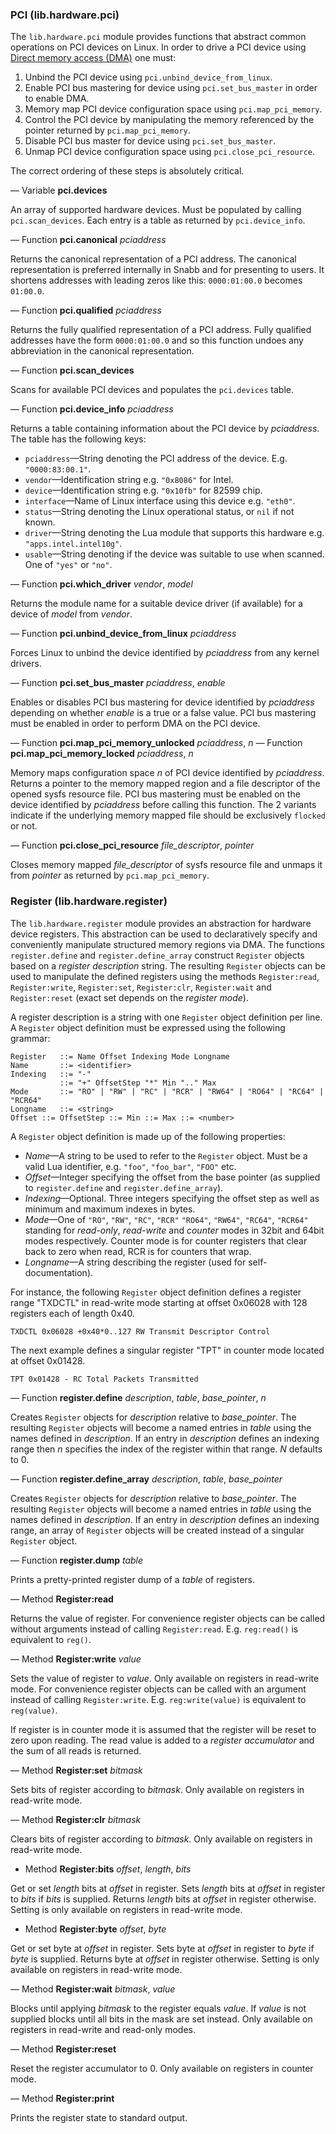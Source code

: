 ### PCI (lib.hardware.pci)

The `lib.hardware.pci` module provides functions that abstract common
operations on PCI devices on Linux. In order to drive a PCI device using
[Direct memory access (DMA)](https://en.wikipedia.org/wiki/Direct_memory_access)
one must:

1. Unbind the PCI device using `pci.unbind_device_from_linux`.
2. Enable PCI bus mastering for device using `pci.set_bus_master` in
   order to enable DMA.
3. Memory map PCI device configuration space using `pci.map_pci_memory`.
4. Control the PCI device by manipulating the memory referenced by the
   pointer returned by `pci.map_pci_memory`.
5. Disable PCI bus master for device using `pci.set_bus_master`.
6. Unmap PCI device configuration space using `pci.close_pci_resource`.

The correct ordering of these steps is absolutely critical.


— Variable **pci.devices**

An array of supported hardware devices. Must be populated by calling
`pci.scan_devices`. Each entry is a table as returned by
`pci.device_info`.

— Function **pci.canonical** *pciaddress*

Returns the canonical representation of a PCI address. The canonical
representation is preferred internally in Snabb and for
presenting to users. It shortens addresses with leading zeros like
this: `0000:01:00.0` becomes `01:00.0`.

— Function **pci.qualified** *pciaddress*

Returns the fully qualified representation of a PCI address. Fully
qualified addresses have the form `0000:01:00.0` and so this function
undoes any abbreviation in the canonical representation.

— Function **pci.scan_devices**

Scans for available PCI devices and populates the `pci.devices` table.

— Function **pci.device_info** *pciaddress*

Returns a table containing information about the PCI device by
*pciaddress*. The table has the following keys:

* `pciaddress`—String denoting the PCI address of the
  device. E.g. `"0000:83:00.1"`.
* `vendor`—Identification string e.g. `"0x8086"` for Intel.
* `device`—Identification string e.g. `"0x10fb"` for 82599 chip.
* `interface`—Name of Linux interface using this device e.g. `"eth0"`.
* `status`—String denoting the Linux operational status, or `nil` if not
  known.
* `driver`—String denoting the Lua module that supports this hardware
  e.g. `"apps.intel.intel10g"`.
* `usable`—String denoting if the device was suitable to use when
  scanned. One of `"yes"` or `"no"`.

— Function **pci.which_driver** *vendor*, *model*

Returns the module name for a suitable device driver (if available) for a
device of *model* from *vendor*.

— Function **pci.unbind_device_from_linux** *pciaddress*

Forces Linux to unbind the device identified by *pciaddress* from any
kernel drivers.

— Function **pci.set_bus_master** *pciaddress*, *enable*

Enables or disables PCI bus mastering for device identified by
*pciaddress* depending on whether *enable* is a true or a false
value. PCI bus mastering must be enabled in order to perform DMA on the
PCI device.

— Function **pci.map_pci_memory_unlocked** *pciaddress*, *n*
— Function **pci.map_pci_memory_locked** *pciaddress*, *n*

Memory maps configuration space *n* of PCI device identified by
*pciaddress*. Returns a pointer to the memory mapped region and a file
descriptor of the opened sysfs resource file. PCI bus mastering must be
enabled on the device identified by *pciaddress* before calling this function.
The 2 variants indicate if the underlying memory mapped file should be
exclusively `flocked` or not.

— Function **pci.close_pci_resource** *file_descriptor*, *pointer*

Closes memory mapped *file_descriptor* of sysfs resource file and unmaps
it from *pointer* as returned by `pci.map_pci_memory`.


### Register (lib.hardware.register)

The `lib.hardware.register` module provides an abstraction for hardware
device registers. This abstraction can be used to declaratively specify
and conveniently manipulate structured memory regions via DMA. The
functions `register.define` and `register.define_array` construct
`Register` objects based on a *register description* string. The
resulting `Register` objects can be used to manipulate the defined
registers using the methods `Register:read`, `Register:write`,
`Register:set`, `Register:clr`, `Register:wait` and `Register:reset`
(exact set depends on the *register mode*).

A register description is a string with one `Register` object definition
per line. A `Register` object definition must be expressed using the
following grammar:

```
Register   ::= Name Offset Indexing Mode Longname
Name       ::= <identifier>
Indexing   ::= "-"
           ::= "+" OffsetStep "*" Min ".." Max
Mode       ::= "RO" | "RW" | "RC" | "RCR" | "RW64" | "RO64" | "RC64" | "RCR64"
Longname   ::= <string>
Offset ::= OffsetStep ::= Min ::= Max ::= <number>
```

A `Register` object definition is made up of the following properties:

* *Name*—A string to be used to refer to the `Register` object. Must
  be a valid Lua identifier, e.g. `"foo"`, `"foo_bar"`, `"FOO"` etc.
* *Offset*—Integer specifying the offset from the base pointer (as
  supplied to `register.define` and `register.define_array`).
* *Indexing*—Optional. Three integers specifying the offset step as well
  as minimum and maximum indexes in bytes.
* *Mode*—One of `"RO"`, `"RW"`, `"RC"`, `"RCR"` `"RO64"`, `"RW64"`, `"RC64"`,
  `"RCR64"` standing for *read-only*, *read-write* and *counter* modes in 32bit
  and 64bit modes respectively. Counter mode is for counter registers that
  clear back to zero when read, RCR is for counters that wrap.
* *Longname*—A string describing the register (used for
  self-documentation).

For instance, the following `Register` object definition defines a
register range "TXDCTL" in read-write mode starting at offset 0x06028
with 128 registers each of length 0x40.

```
TXDCTL 0x06028 +0x40*0..127 RW Transmit Descriptor Control
```

The next example defines a singular register "TPT" in counter mode
located at offset 0x01428.

```
TPT 0x01428 - RC Total Packets Transmitted
```

— Function **register.define** *description*, *table*, *base_pointer*,
*n*

Creates `Register` objects for *description* relative to
*base_pointer*. The resulting `Register` objects will become a named
entries in *table* using the names defined in *description*. If an entry
in *description* defines an indexing range then *n* specifies the index
of the register within that range. *N* defaults to 0.

— Function **register.define_array** *description*, *table*,
*base_pointer*

Creates `Register` objects for *description* relative to
*base_pointer*. The resulting `Register` objects will become a named
entries in *table* using the names defined in *description*. If an entry
in *description* defines an indexing range, an array of `Register`
objects will be created instead of a singular `Register` object.

— Function **register.dump** *table*

Prints a pretty-printed register dump of a *table* of registers.

— Method **Register:read**

Returns the value of register. For convenience register objects can be
called without arguments instead of calling
`Register:read`. E.g. `reg:read()` is equivalent to `reg()`.

— Method **Register:write** *value*

Sets the value of register to *value*. Only available on registers in
read-write mode. For convenience register objects can be called with an
argument instead of calling `Register:write`. E.g. `reg:write(value)` is
equivalent to `reg(value)`.

If register is in counter mode it is assumed that the register will be
reset to zero upon reading. The read value is added to a *register
accumulator* and the sum of all reads is returned.

— Method **Register:set** *bitmask*

Sets bits of register according to *bitmask*. Only available on registers
in read-write mode.

— Method **Register:clr** *bitmask*

Clears bits of register according to *bitmask*. Only available on
registers in read-write mode.

- Method **Register:bits** *offset*, *length*, *bits*

Get or set *length* bits at *offset* in register. Sets *length* bits at
*offset* in register to *bits* if *bits* is supplied. Returns *length* bits at
*offset* in register otherwise. Setting is only available on registers in
read-write mode.

- Method **Register:byte** *offset*, *byte*

Get or set byte at *offset* in register. Sets byte at *offset* in register to
*byte* if *byte* is supplied. Returns byte at *offset* in register otherwise.
Setting is only available on registers in read-write mode.

— Method **Register:wait**  *bitmask*, *value*

Blocks until applying *bitmask* to the register equals *value*. If
*value* is not supplied blocks until all bits in the mask are set
instead. Only available on registers in read-write and read-only modes.

— Method **Register:reset**

Reset the register accumulator to 0. Only available on registers in
counter mode.

— Method **Register:print**

Prints the register state to standard output.
